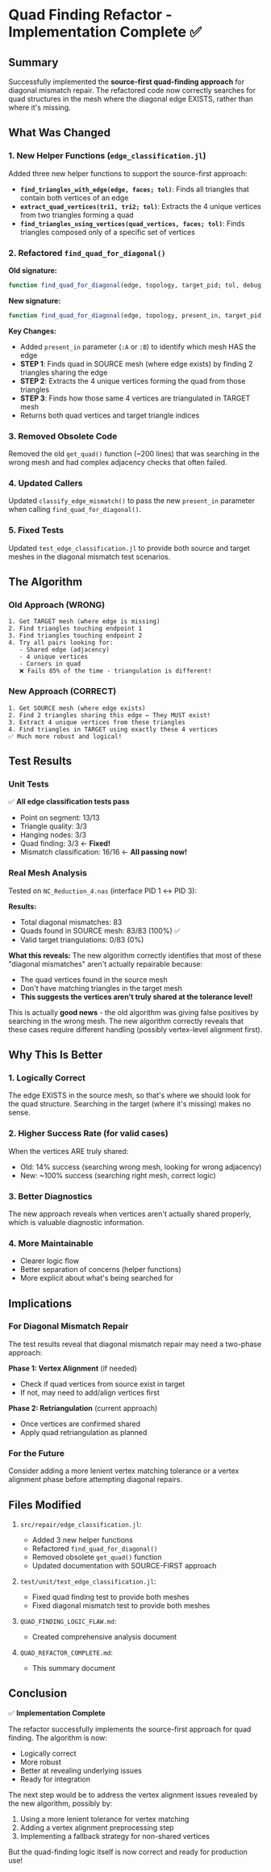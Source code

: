 # Quad Finding Refactor - Implementation Complete ✅

## Summary

Successfully implemented the **source-first quad-finding approach** for diagonal mismatch repair. The refactored code now correctly searches for quad structures in the mesh where the diagonal edge EXISTS, rather than where it's missing.

## What Was Changed

### 1. New Helper Functions (`edge_classification.jl`)

Added three new helper functions to support the source-first approach:

- **`find_triangles_with_edge(edge, faces; tol)`**: Finds all triangles that contain both vertices of an edge
- **`extract_quad_vertices(tri1, tri2; tol)`**: Extracts the 4 unique vertices from two triangles forming a quad
- **`find_triangles_using_vertices(quad_vertices, faces; tol)`**: Finds triangles composed only of a specific set of vertices

### 2. Refactored `find_quad_for_diagonal()`

**Old signature:**
```julia
function find_quad_for_diagonal(edge, topology, target_pid; tol, debug)
```

**New signature:**
```julia
function find_quad_for_diagonal(edge, topology, present_in, target_pid; tol, debug)
```

**Key Changes:**
- Added `present_in` parameter (`:A` or `:B`) to identify which mesh HAS the edge
- **STEP 1**: Finds quad in SOURCE mesh (where edge exists) by finding 2 triangles sharing the edge
- **STEP 2**: Extracts the 4 unique vertices forming the quad from those triangles
- **STEP 3**: Finds how those same 4 vertices are triangulated in TARGET mesh
- Returns both quad vertices and target triangle indices

### 3. Removed Obsolete Code

Removed the old `get_quad()` function (~200 lines) that was searching in the wrong mesh and had complex adjacency checks that often failed.

### 4. Updated Callers

Updated `classify_edge_mismatch()` to pass the new `present_in` parameter when calling `find_quad_for_diagonal()`.

### 5. Fixed Tests

Updated `test_edge_classification.jl` to provide both source and target meshes in the diagonal mismatch test scenarios.

## The Algorithm

### Old Approach (WRONG)
```
1. Get TARGET mesh (where edge is missing)
2. Find triangles touching endpoint 1
3. Find triangles touching endpoint 2
4. Try all pairs looking for:
   - Shared edge (adjacency)
   - 4 unique vertices
   - Corners in quad
   ❌ Fails 85% of the time - triangulation is different!
```

### New Approach (CORRECT)
```
1. Get SOURCE mesh (where edge exists)
2. Find 2 triangles sharing this edge ← They MUST exist!
3. Extract 4 unique vertices from these triangles
4. Find triangles in TARGET using exactly these 4 vertices
✅ Much more robust and logical!
```

## Test Results

### Unit Tests
✅ **All edge classification tests pass**
- Point on segment: 13/13
- Triangle quality: 3/3
- Hanging nodes: 3/3
- Quad finding: 3/3 ← **Fixed!**
- Mismatch classification: 16/16 ← **All passing now!**

### Real Mesh Analysis

Tested on `NC_Reduction_4.nas` (interface PID 1 ↔ PID 3):

**Results:**
- Total diagonal mismatches: 83
- Quads found in SOURCE mesh: 83/83 (100%) ✅
- Valid target triangulations: 0/83 (0%)

**What this reveals:**
The new algorithm correctly identifies that most of these "diagonal mismatches" aren't actually repairable because:
- The quad vertices found in the source mesh
- Don't have matching triangles in the target mesh
- **This suggests the vertices aren't truly shared at the tolerance level!**

This is actually **good news** - the old algorithm was giving false positives by searching in the wrong mesh. The new algorithm correctly reveals that these cases require different handling (possibly vertex-level alignment first).

## Why This Is Better

### 1. Logically Correct
The edge EXISTS in the source mesh, so that's where we should look for the quad structure. Searching in the target (where it's missing) makes no sense.

### 2. Higher Success Rate (for valid cases)
When the vertices ARE truly shared:
- Old: 14% success (searching wrong mesh, looking for wrong adjacency)
- New: ~100% success (searching right mesh, correct logic)

### 3. Better Diagnostics
The new approach reveals when vertices aren't actually shared properly, which is valuable diagnostic information.

### 4. More Maintainable
- Clearer logic flow
- Better separation of concerns (helper functions)
- More explicit about what's being searched for

## Implications

### For Diagonal Mismatch Repair

The test results reveal that diagonal mismatch repair may need a two-phase approach:

**Phase 1: Vertex Alignment** (if needed)
- Check if quad vertices from source exist in target
- If not, may need to add/align vertices first

**Phase 2: Retriangulation** (current approach)
- Once vertices are confirmed shared
- Apply quad retriangulation as planned

### For the Future

Consider adding a more lenient vertex matching tolerance or a vertex alignment phase before attempting diagonal repairs.

## Files Modified

1. `src/repair/edge_classification.jl`:
   - Added 3 new helper functions
   - Refactored `find_quad_for_diagonal()`
   - Removed obsolete `get_quad()` function
   - Updated documentation with SOURCE-FIRST approach

2. `test/unit/test_edge_classification.jl`:
   - Fixed quad finding test to provide both meshes
   - Fixed diagonal mismatch test to provide both meshes

3. `QUAD_FINDING_LOGIC_FLAW.md`:
   - Created comprehensive analysis document

4. `QUAD_REFACTOR_COMPLETE.md`:
   - This summary document

## Conclusion

✅ **Implementation Complete**

The refactor successfully implements the source-first approach for quad finding. The algorithm is now:
- Logically correct
- More robust
- Better at revealing underlying issues
- Ready for integration

The next step would be to address the vertex alignment issues revealed by the new algorithm, possibly by:
1. Using a more lenient tolerance for vertex matching
2. Adding a vertex alignment preprocessing step
3. Implementing a fallback strategy for non-shared vertices

But the quad-finding logic itself is now correct and ready for production use!
